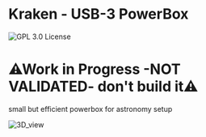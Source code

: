 # Kraken - USB-3 PowerBox
![GPL 3.0 License](https://img.shields.io/badge/GitHub-GPL--3.0-informational)

# ⚠Work in Progress -NOT VALIDATED- don't build it⚠

 small but efficient powerbox for astronomy setup


![3D_view](https://raw.githubusercontent.com/zurp-astronomics/kraken/main/Images/kraken_powerbox_3D.png)

